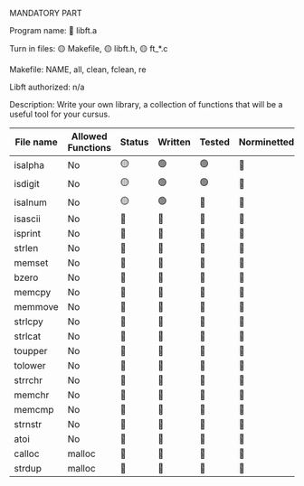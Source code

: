MANDATORY PART

Program name: 🔴 libft.a

Turn in files: 🟡 Makefile, 🟡 libft.h, 🟡 ft_*.c

Makefile: NAME, all, clean, fclean, re

Libft authorized: n/a

Description: Write your own library, a collection of functions that will be a useful tool for your cursus.

| File name | Allowed Functions | Status | Written | Tested | Norminetted | Final check |
| --------- | ------ | --- | ------- | ------ | ----------- | ----------- |
| isalpha | No | 🟡 | 🟢 | 🟢 | 🔴 | 🔴 |
| isdigit | No | 🟡 | 🟢 | 🟢 | 🔴 | 🔴 |
| isalnum | No | 🟡 | 🟢 | 🔴 | 🔴 | 🔴 |
| isascii | No | 🔴 | 🔴 | 🔴 | 🔴 | 🔴 |
| isprint | No | 🔴 | 🔴 | 🔴 | 🔴 | 🔴 |
| strlen | No | 🔴 | 🔴 | 🔴 | 🔴 | 🔴 |
| memset | No | 🔴 | 🔴 | 🔴 | 🔴 | 🔴 |
| bzero | No | 🔴 | 🔴 | 🔴 | 🔴 | 🔴 |
| memcpy | No | 🔴 | 🔴 | 🔴 | 🔴 | 🔴 |
| memmove | No | 🔴 | 🔴 | 🔴 | 🔴 | 🔴 |
| strlcpy | No | 🔴 | 🔴 | 🔴 | 🔴 | 🔴 |
| strlcat | No | 🔴 | 🔴 | 🔴 | 🔴 | 🔴 |
| toupper | No | 🔴 | 🔴 | 🔴 | 🔴 | 🔴 |
| tolower | No | 🔴 | 🔴 | 🔴 | 🔴 | 🔴 |
| strrchr | No | 🔴 | 🔴 | 🔴 | 🔴 | 🔴 |
| memchr | No | 🔴 | 🔴 | 🔴 | 🔴 | 🔴 |
| memcmp | No | 🔴 | 🔴 | 🔴 | 🔴 | 🔴 |
| strnstr | No | 🔴 | 🔴 | 🔴 | 🔴 | 🔴 |
| atoi | No | 🔴 | 🔴 | 🔴 | 🔴 | 🔴 |
| calloc | malloc | 🔴 | 🔴 | 🔴 | 🔴 | 🔴 |
| strdup | malloc | 🔴 | 🔴 | 🔴 | 🔴 | 🔴 |

